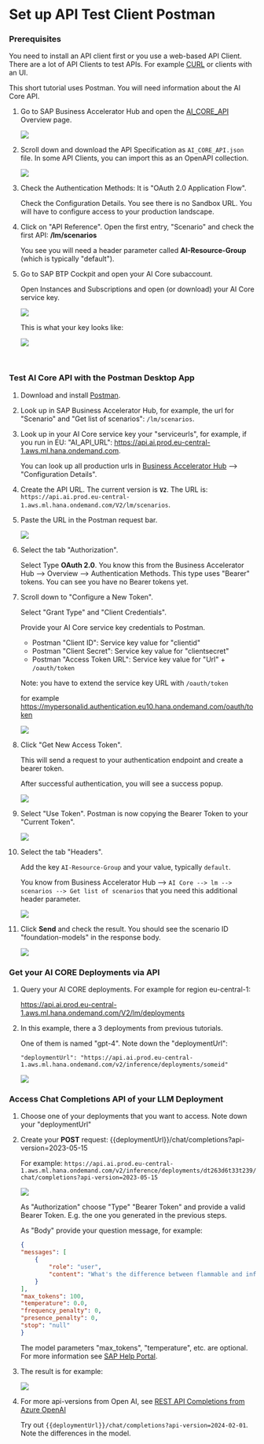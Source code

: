 # Set up API Test Client Postman


### Prerequisites

You need to install an API client first or you use a web-based API Client. There are a lot of API Clients to test APIs. For example [CURL](https://curl.se/) or clients with an UI.

This short tutorial uses Postman. You will need information about the AI Core API.


1. Go to SAP Business Accelerator Hub and open the [AI_CORE_API](https://api.sap.com/api/AI_CORE_API/overview) Overview page.

    ![](images/api_01_aicore.png)

2. Scroll down and download the API Specification as `AI_CORE_API.json` file. In some API Clients, you can import this as an OpenAPI collection.

    ![](images/api_02_aicorejson.png)

3. Check the Authentication Methods: It is "OAuth 2.0 Application Flow".

   Check the Configuration Details. You see there is no Sandbox URL. You will have to configure access to your production landscape.

4. Click on "API Reference". Open the first entry, "Scenario" and check the first API: **/lm/scenarios**

    You see you will need a header parameter called **AI-Resource-Group** (which is typically "default").


5. Go to SAP BTP Cockpit and open your AI Core subaccount. 

    Open Instances and Subscriptions and open (or download) your AI Core service key.

    ![](images/40_genai_aic_key.png)

    This is what your key looks like:

    ![](images/41_genai_aic_key2.png)



<br>

### Test AI Core API with the Postman Desktop App

1. Download and install [Postman](https://www.postman.com/downloads/).  

2. Look up in SAP Business Accelerator Hub, for example, the url for "Scenario" and "Get list of scenarios": `/lm/scenarios`.


3. Look up in your AI Core service key your "serviceurls", for example, if you run in EU: "AI_API_URL": https://api.ai.prod.eu-central-1.aws.ml.hana.ondemand.com. 

    You can look up all production urls in [Business Accelerator Hub](https://api.sap.com/api/AI_CORE_API/overview) --> "Configuration Details".

4. Create the API URL. The current version is **`V2`**. 
    The URL is: `https://api.ai.prod.eu-central-1.aws.ml.hana.ondemand.com/V2/lm/scenarios`.

5. Paste the URL in the Postman request bar.

    ![](images/api_03_pman_token_1.png)

6. Select the tab "Authorization". 

    Select Type **OAuth 2.0**. You know this from the Business Accelerator Hub --> Overview --> Authentication Methods. This type uses "Bearer" tokens. You can see you have no Bearer tokens yet.

7. Scroll down to "Configure a New Token". 

    Select "Grant Type" and "Client Credentials".

    Provide your AI Core service key credentials to Postman.

    - Postman "Client ID": Service key value for "clientid"
    - Postman "Client Secret": Service key value for "clientsecret"
    - Postman "Access Token URL": Service key value for "Url" + `/oauth/token`

    Note: you have to extend the service key URL with `/oauth/token`
    
    for example https://mypersonalid.authentication.eu10.hana.ondemand.com/oauth/token

    ![](images/api_04_pman_token_2.png)

8. Click "Get New Access Token". 

    This will send a request to your authentication endpoint and create a bearer token.

    After successful authentication, you will see a success popup.

    ![](images/api_05_pman_newtoken_3.png)

9. Select "Use Token". Postman is now copying the Bearer Token to your "Current Token". 

    ![](images/api_06_pman_newtoken_4_use.png)

10. Select the tab "Headers".

    Add the key `AI-Resource-Group` and your value, typically `default`.

    You know from Business Accelerator Hub --> `AI Core --> lm --> scenarios --> Get list of scenarios` that you need this additional header parameter.

    
     ![](images/api_07_pman_header.png)

11. Click **Send** and check the result. You should see the scenario ID "foundation-models" in the response body.

     ![](images/api_08_pman_response.png)



### Get your AI CORE Deployments via API

1. Query your AI CORE deployments. For example for region eu-central-1:

    https://api.ai.prod.eu-central-1.aws.ml.hana.ondemand.com/V2/lm/deployments

2. In this example, there a 3 deployments from previous tutorials. 

    One of them is named "gpt-4". Note down the "deploymentUrl":

    `"deploymentUrl": "https://api.ai.prod.eu-central-1.aws.ml.hana.ondemand.com/v2/inference/deployments/someid"`

    ![](images/api_10_pman_deployments.png)


### Access Chat Completions API of your LLM Deployment

1. Choose one of your deployments that you want to access. Note down your "deploymentUrl"

2. Create your **POST** request: {{deploymentUrl}}/chat/completions?api-version=2023-05-15

    For example: `https://api.ai.prod.eu-central-1.aws.ml.hana.ondemand.com/v2/inference/deployments/dt263d6t33t239/chat/completions?api-version=2023-05-15`

    ![](images/api_11_pman_post.png)

    As "Authorization" choose "Type" "Bearer Token" and provide a valid Bearer Token. E.g. the one you generated in the previous steps.


    As "Body" provide your question message, for example:
    
    ```JSON
    {
    "messages": [
        {
            "role": "user",
            "content": "What's the difference between flammable and inflammable?"
        }
    ],
    "max_tokens": 100,
    "temperature": 0.0,
    "frequency_penalty": 0,
    "presence_penalty": 0,
    "stop": "null"
    }
    ```

    The model parameters "max_tokens", "temperature", etc. are optional. For more information see [SAP Help Portal](https://help.sap.com/docs/sap-ai-core/sap-ai-core-service-guide/consume-generative-ai-models-using-sap-ai-core).

3. The result is for example:

    ![](images/api_11_pman_postresponse.png)


4. For more api-versions from Open AI, see [REST API Completions from Azure OpenAI ](https://learn.microsoft.com/en-us/azure/ai-services/openai/reference#chat-completions)

    Try out `{{deploymentUrl}}/chat/completions?api-version=2024-02-01`. Note the differences in the model. 




